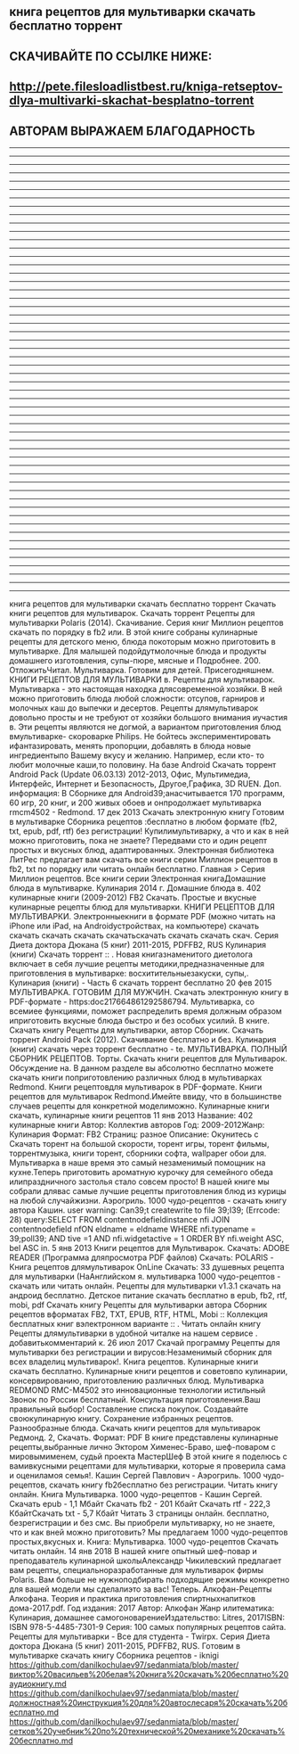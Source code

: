 книга рецептов для мультиварки скачать бесплатно торрент
--------------------------------------------------
СКАЧИВАЙТЕ ПО ССЫЛКЕ НИЖЕ:
--------------------------------------------------
http://pete.filesloadlistbest.ru/kniga-retseptov-dlya-multivarki-skachat-besplatno-torrent
--------------------------------------------------
АВТОРАМ ВЫРАЖАЕМ БЛАГОДАРНОСТЬ
--------------------------------------------------
--------------------------------------------------
--------------------------------------------------
--------------------------------------------------
--------------------------------------------------
--------------------------------------------------
--------------------------------------------------
--------------------------------------------------
--------------------------------------------------
--------------------------------------------------
--------------------------------------------------
--------------------------------------------------
--------------------------------------------------
--------------------------------------------------
--------------------------------------------------
--------------------------------------------------
--------------------------------------------------
--------------------------------------------------
--------------------------------------------------
--------------------------------------------------
--------------------------------------------------
--------------------------------------------------
--------------------------------------------------
--------------------------------------------------
--------------------------------------------------
--------------------------------------------------
--------------------------------------------------
--------------------------------------------------
--------------------------------------------------
--------------------------------------------------
--------------------------------------------------
--------------------------------------------------
--------------------------------------------------
--------------------------------------------------
--------------------------------------------------
--------------------------------------------------
--------------------------------------------------
--------------------------------------------------
--------------------------------------------------
--------------------------------------------------
--------------------------------------------------
--------------------------------------------------
--------------------------------------------------
--------------------------------------------------
--------------------------------------------------
--------------------------------------------------
--------------------------------------------------
--------------------------------------------------
--------------------------------------------------
--------------------------------------------------
--------------------------------------------------
--------------------------------------------------
--------------------------------------------------
--------------------------------------------------
--------------------------------------------------
книга рецептов для мультиварки скачать бесплатно торрент Скачать книги рецептов для мультиварок. Скачать торрент Рецепты для мультиварки Polaris (2014). Скачивание. Cерия книг Миллион рецептов  скачать по порядку в fb2 или. В этой книге собраны кулинарные рецепты для детского меню, блюда покоторым можно приготовить в мультиварке. Для малышей подойдутмолочные блюда и продукты домашнего изготовления, супы-пюре, мясные и Подробнее. 200. ОтложитьЧитал. Мультиварка. Готовим для детей. Присегодняшнем. КНИГИ РЕЦЕПТОВ ДЛЯ МУЛЬТИВАРКИ в. Рецепты для мультиварок. Мультиварка - это настоящая находка длясовременной хозяйки. В ней можно приготовить блюда любой сложности: отсупов, гарниров и молочных каш до выпечки и десертов. Рецепты длямультиварок довольно просты и не требуют от хозяйки большого внимания иучастия в. Эти рецепты являются не догмой, а вариантом приготовления блюд вмультиварке- скороварке Philips. Не бойтесь экспериментировать ифантазировать, менять пропорции, добавлять в блюда новые ингредиентыпо Вашему вкусу и желанию. Например, если кто- то любит молочные каши,то половину. На базе Android  Скачать торрент Android Pack (Update 06.03.13) 2012-2013, Офис, Мультимедиа, Интерфейс, Интернет и Безопасность, Другое,Графика, 3D RUEN.  Доп. информация: В Сборнике для Android39;aнасчитывается 170 программ, 60 игр, 20 книг, и 200 живых обоев и онпродолжает
мультиварка rmcm4502 - Redmond. 17 дек 2013  Скачать электронную книгу Готовим в мультиварке Сборника рецептов :бесплатно в любом формате (fb2, txt, epub, pdf, rtf) без регистрации! Купилимультиварку, а что и как в ней можно приготовить, пока не знаете? Передвами сто и один рецепт простых и вкусных блюд, адаптированных. Электронная библиотека ЛитРес предлагает вам скачать все книги серии Миллион рецептов в fb2, txt по порядку или читать онлайн бесплатно. Главная > Серия Миллион рецептов. Все книги серии  Электронная книгаДомашние блюда в мультиварке. Кулинария  2014 г. Домашние блюда в. 402 кулинарные книги (2009-2012) FB2    Скачать. Простые и вкусные кулинарные рецепты блюд для мультиварки. КНИГИ РЕЦЕПТОВ ДЛЯ МУЛЬТИВАРКИ. Электронныекниги в формате PDF (можно читать на iPhone или iPad, на Androidустройствах, на компьютере) скачать скачать скачать скачать скачатьскачать скачать скачать скач. Серия Диета доктора Дюкана (5 книг) 2011-2015, PDFFB2, RUS Кулинария (книги)  Скачать торрент :: .  Новая книгазнаменитого диетолога включает в себя лучшие рецепты методики,предназначенные для приготовления в мультиварке: восхитительныезакуски, супы,. Кулинария (книги) - Часть 6 скачать торрент бесплатно
20 фев 2015  МУЛЬТИВАРКА. ГОТОВИМ ДЛЯ МУЖЧИН. Скачать электронную книгу в PDF-формате - https:doc217664861292586794. Мультиварка, со всемиее функциями, поможет распределить время должным образом иприготовить вкусные блюда быстро и без особых усилий. В книге. Скачать книгу Рецепты для мультиварки, автор Сборник. Скачать торрент Android Pack (2012). Скачивание бесплатно и без. Кулинария (книги) скачать через торрент бесплатно - te. МУЛЬТИВАРКА. ПОЛНЫЙ СБОРНИК РЕЦЕПТОВ.  Торты. Скачать книги рецептов для Мультиварок. Обсуждение на. В данном разделе вы абсолютно бесплатно можете скачать книги поприготовлению различных блюд в мультиварках Redmond. Книги рецептовдля мультиварок в PDF-формате. Книги рецептов для мультиварок Redmond.Имейте ввиду, что в большинстве случаев рецепты для конкретной моделиможно. Кулинарные книги скачать, кулинарные книги рецептов
11 янв 2013  Название: 402 кулинарные книги Автор: Коллектив авторов Год: 2009-2012Жанр: Кулинария Формат: FB2 Страниц: разное Описание: Окунитесь с Скачать торент на большой скорости, торент игры, торент фильмы, торрентмузыка, книги торент, сборники софта, wallpaper обои для. Мультиварка в наше время  это самый незаменимый помощник на кухне.Теперь приготовить ароматную курочку для семейного обеда илипраздничного застолья стало совсем просто! В нашей книге мы собрали длявас самые лучшие рецепты приготовления блюд из курицы на любой случайжизни. Аэрогриль. 1000 чудо-рецептов - скачать книгу автора Кашин. user warning: Can39;t createwrite to file 39;I39; (Errcode: 28) query:SELECT  FROM contentnodefieldinstance nfi JOIN contentnodefield nfON eldname = eldname WHERE nfi.typename = 39;poll39; AND tive =1 AND nfi.widgetactive = 1 ORDER BY nfi.weight ASC, bel ASC in. 5 янв 2013  Книги рецептов для Мультиварок. Скачать: ADOBE READER (Программа дляпросмотра PDF файлов) Скачать: POLARIS - Книга рецептов длямультиварок OnLine Скачать: 33 душевных рецепта для мультиварки (НаАнглийском я. мультиварка 1000 чудо-рецептов - скачать или читать онлайн. Рецепты для мультиварки v1.3.1 скачать на андроид бесплатно. Детское питание  скачать бесплатно в epub, fb2, rtf, mobi, pdf
Скачать книгу Рецепты для мультиварки автора Сборник рецептов вформатах FB2, TXT, EPUB, RTF, HTML, Mobi :: Коллекция бесплатных книг вэлектронном варианте :: .  Читать онлайн книгу Рецепты длямультиварки в удобной читалке на нашем сервисе . добавитькомментарий к. 26 июл 2017  Скачай программу Рецепты для мультиварки без регистрации и вирусов:Незаменимый сборник для всех владелиц мультиварок!. Книга рецептов. Кулинарные книги скачать бесплатно. Кулинарные книги рецептов и советовпо кулинарии, консервированию, приготовлению различных блюд. Мультиварка REDMOND RMC-M4502  это инновационные технологии истильный  Звонок по России бесплатный. Консультация  приготовления.Ваш правильный выбор! Составление списка покупок. Создавайте своюкулинарную книгу. Сохранение избранных рецептов. Разнообразные блюда. Скачать книги рецептов для мультиварок Редмонд. 2, Скачать. Формат: PDF В книге представлены кулинарные рецепты,выбранные лично Эктором Хименес-Браво, шеф-поваром с мировымименем, судьй проекта МастерШеф  В этой книге я поделюсь с вамивкусными рецептами для мультиварки, которые я проверила сама и оцениламоя семья!. Кашин Сергей Павлович - Аэрогриль. 1000 чудо-рецептов, скачать книгу fb2бесплатно без регистрации. Читать книгу онлайн.
Книга Мультиварка. 1000 чудо-рецептов - Кашин Сергей. Cкачать epub - 1,1 Мбайт Cкачать fb2 - 201 Кбайт Cкачать rtf - 222,3 КбайтCкачать txt - 5,7 Кбайт Читать 3 страницы онлайн. бесплатно, безрегистрации и без смс. Вы приобрели мультиварку, но не знаете, что и как вней можно приготовить? Мы предлагаем 1000 чудо-рецептов простых,вкусных и. Книга: Мультиварка. 1000 чудо-рецептов  Скачать читать онлайн. 14 янв 2018  В нашей книге опытный шеф-повар и преподаватель кулинарной школыАлександр Чикилевский предлагает вам рецепты, специальноразработанные для мультиварок фирмы Polaris. Вам больше не нужноподбирать подходящие режимы конкретно для вашей модели  мы сделалиэто за вас! Теперь. Алкофан-Рецепты Алкофана. Теория и практика приготовления спиртныхнапитков дома-2017.pdf. Год издания: 2017 Автор: Алкофан Жанр илитематика: Кулинария, домашнее самогоноварениеИздательство: Litres, 2017ISBN: ISBN 978-5-4485-7301-9 Серия: 100 самых популярных рецептов сайта. Рецепты для мультиварки - Все для студента - Twirpx. Серия Диета доктора Дюкана (5 книг) 2011-2015, PDFFB2, RUS. Готовим в мультиварке скачать книгу Сборника рецептов  - iknigi
https://github.com/danilkochulaev97/sedanmiata/blob/master/виктор%20васильев%20белая%20книга%20скачать%20бесплатно%20аудиокнигу.md
https://github.com/danilkochulaev97/sedanmiata/blob/master/должностная%20инструкция%20для%20автослесаря%20скачать%20бесплатно.md
https://github.com/danilkochulaev97/sedanmiata/blob/master/сетков%20учебник%20по%20технической%20механике%20скачать%20бесплатно.md